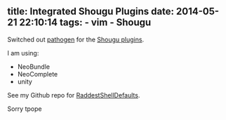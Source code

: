 title: Integrated Shougu Plugins
date: 2014-05-21 22:10:14
tags: 
    - vim
    - Shougu
---

Switched out [pathogen](https://github.com/tpope/vim-pathogen) for the [Shougu plugins](https://github.com/Shougo/neobundle.vim).

I am using:
  * NeoBundle
  * NeoComplete
  * unity

See my Github repo for [RaddestShellDefaults](https://github.com/jhare/RaddestShellDefaults).

Sorry tpope
